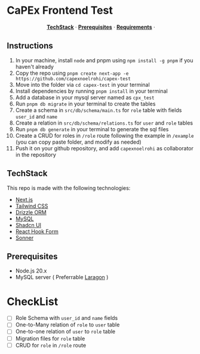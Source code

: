 # CaPEx Frontend Test

<p align="center">
  <a href="#techstack"><strong>TechStack</strong></a> ·
  <a href="#prerequisites"><strong>Prerequisites</strong></a> ·
  <a href="#requirements"><strong>Requirements</strong></a> ·
</p>

## Instructions

1. In your machine, install `node` and pnpm using `npm install -g pnpm` if you haven't already
2. Copy the repo using `pnpm create next-app -e https://github.com/capexnoelrohi/capex-test`
3. Move into the folder via `cd capex-test` in your terminal
4. Install dependencies by running `pnpm install` in your terminal
5. Add a database in your mysql server named as `cpx_test`
6. Run `pnpm db migrate` in your terminal to create the tables
8. Create a schema in `src/db/schema/main.ts` for `role` table with fields `user_id` and `name` 
9. Create a relation in `src/db/schema/relations.ts` for `user` and `role` tables
10. Run `pnpm db generate` in your terminal to generate the sql files
10. Create a CRUD for roles in `/role` route following the example in `/example` (you can copy paste folder, and modify as needed)
11. Push it on your github repository, and add `capexnoelrohi` as collaborator in the repository

## TechStack

This repo is made with the following technologies:

- [Next.js](https://nextjs.org/)
- [Tailwind CSS](https://tailwindcss.com/)
- [Drizzle ORM](https://orm.drizzle.team/)
- [MySQL](https://www.mysql.com/)
- [Shadcn UI](https://ui.shadcn.com/)
- [React Hook Form](https://react-hook-form.com/)
- [Sonner](https://sonner.emilkowal.ski/)

## Prerequisites

- Node.js 20.x
- MySQL server ( Preferrable [Laragon](https://laragon.org/) )


# CheckList

- [ ] Role Schema with `user_id` and `name` fields
- [ ]  One-to-Many relation of `role` to `user` table
- [ ] One-to-one relation of `user` to `role` table
- [ ] Migration files for `role` table
- [ ] CRUD for `role` in `/role` route
